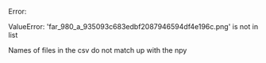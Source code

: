 Error:

ValueError: 'far_980_a_935093c683edbf2087946594df4e196c.png' is not in list

Names of files in the csv do not match up with the npy

